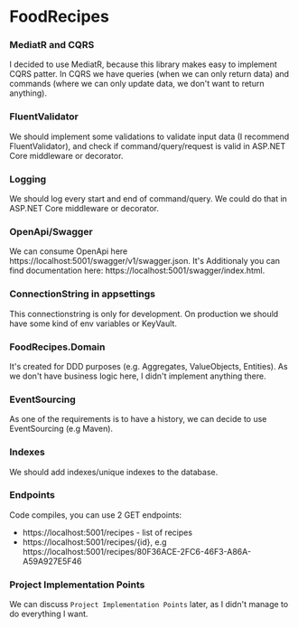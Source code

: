 # FoodRecipes

### MediatR and CQRS

I decided to use MediatR, because this library makes easy to implement CQRS patter.
In CQRS we have queries (when we can only return data) and commands (where we can only update data,
we don't want to return anything).

### FluentValidator

We should implement some validations to validate input data (I recommend FluentValidator),
and check if command/query/request is valid in ASP.NET Core middleware or
decorator.

### Logging

We should log every start and end of command/query. We could do that in ASP.NET Core middleware or
decorator. 

### OpenApi/Swagger

We can consume OpenApi here https://localhost:5001/swagger/v1/swagger.json. It's
Additionaly you can find documentation here: https://localhost:5001/swagger/index.html.

### ConnectionString in appsettings

This connectionstring is only for development. On production we should have some
kind of env variables or KeyVault.

### FoodRecipes.Domain

It's created for DDD purposes (e.g. Aggregates, ValueObjects, Entities).
As we don't have business logic here, I didn't implement anything there.

### EventSourcing

As one of the requirements is to have a history, we can decide to use EventSourcing (e.g Maven).

### Indexes

We should add indexes/unique indexes to the database.

### Endpoints

Code compiles, you can use 2 GET endpoints:
- https://localhost:5001/recipes - list of recipes
- https://localhost:5001/recipes/{id}, e.g https://localhost:5001/recipes/80F36ACE-2FC6-46F3-A86A-A59A927E5F46

### Project Implementation Points
We can discuss `Project Implementation Points` later, as I didn't manage to do everything I want.